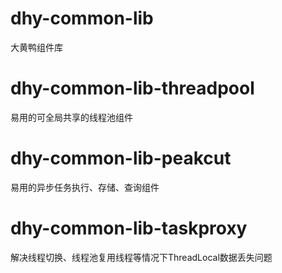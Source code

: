 # dhy-common-lib
大黄鸭组件库

# dhy-common-lib-threadpool
易用的可全局共享的线程池组件

# dhy-common-lib-peakcut
易用的异步任务执行、存储、查询组件

# dhy-common-lib-taskproxy
解决线程切换、线程池复用线程等情况下ThreadLocal数据丢失问题
